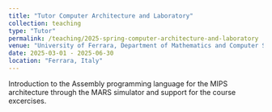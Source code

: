 ```yaml
---
title: "Tutor Computer Architecture and Laboratory"
collection: teaching
type: "Tutor"
permalink: /teaching/2025-spring-computer-architecture-and-laboratory
venue: "University of Ferrara, Department of Mathematics and Computer Science"
date: 2025-03-01 - 2025-06-30
location: "Ferrara, Italy"
---
```


Introduction to the Assembly programming language for the MIPS architecture through the MARS simulator and support for the course excercises.